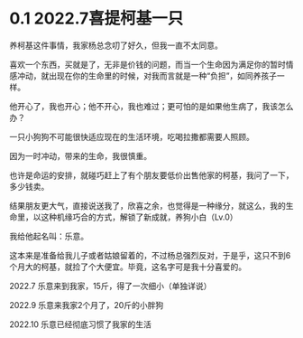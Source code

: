 # 0.1 2022.7喜提柯基一只

养柯基这件事情，我家杨总念叨了好久，但我一直不太同意。

喜欢一个东西，买就是了，无非是价钱的问题，而当一个生命因为满足你的暂时情感冲动，就出现在你的生命里的时候，对我而言就是一种“负担”，如同养孩子一样。

他开心了，我也开心；他不开心，我也难过；更可怕的是如果他生病了，我该怎么办？

一只小狗狗不可能很快适应现在的生活环境，吃喝拉撒都需要人照顾。

因为一时冲动，带来的生命，我很慎重。

也许是命运的安排，就碰巧赶上了有个朋友要低价出售他家的柯基，我问了一下，多少钱卖。

结果朋友更大气，直接说送我了，欣喜之余，也觉得是一种缘分，就这么，我的生命里，以这种机缘巧合的方式，解锁了新成就，养狗小白（Lv.0）

我给他起名叫：乐意。

这本来是准备给我儿子或者姑娘留着的，不过杨总强烈反对，于是乎，这只不到6个月大的柯基，就捡了个大便宜。毕竟，这名字可是我十分喜爱的。

2022.7 乐意来到我家，15斤，得了一次细小（单独详说）

2022.9 乐意来我家2个月了，20斤的小胖狗

2022.10 乐意已经彻底习惯了我家的生活
